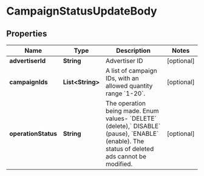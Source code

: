 # CampaignStatusUpdateBody

## Properties
Name | Type | Description | Notes
------------ | ------------- | ------------- | -------------
**advertiserId** | **String** | Advertiser ID |  [optional]
**campaignIds** | **List&lt;String&gt;** | A list of campaign IDs, with an allowed quantity range &#x60;1-20&#x60;. |  [optional]
**operationStatus** | **String** | The operation being made. Enum values- &#x60;DELETE&#x60; (delete),&#x60; DISABLE&#x60; (pause), &#x60;ENABLE&#x60; (enable). The status of deleted ads cannot be modified. |  [optional]
